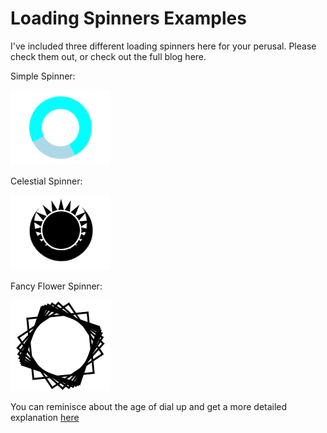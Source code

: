 # Loading Spinners Examples

I've included three different loading spinners here for your perusal. Please check them out, or check out the full blog here.

Simple Spinner:

![Simple Spinner](/Assets/SimpleSpinner.gif)

Celestial Spinner:

![Celestial Spinner](/Assets/SunMoonSpinner.gif)

Fancy Flower Spinner:

![Fancy Spinner](/Assets/FancySpinner.gif)

 You can reminisce about the age of dial up and get a more detailed explanation [here](https://medium.com/@chett.tiller/consider-the-loading-spinner-5a721b3b5ff2)
